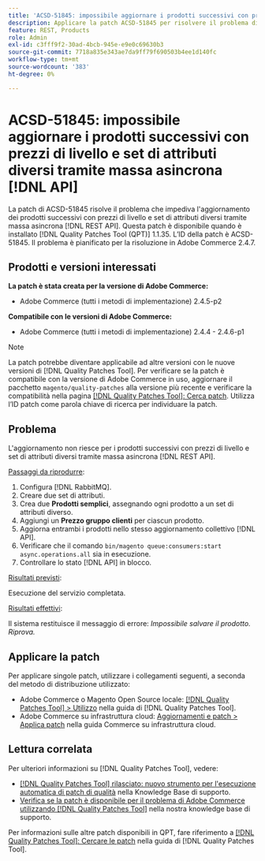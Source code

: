 ```yaml
---
title: 'ACSD-51845: impossibile aggiornare i prodotti successivi con prezzi di livello e set di attributi diversi tramite massa asincrona [!DNL API]'
description: Applicare la patch ACSD-51845 per risolvere il problema di Adobe Commerce che impedisce l'aggiornamento dei prodotti successivi con prezzi di livello e set di attributi diversi tramite massa asincrona [!DNL REST API].
feature: REST, Products
role: Admin
exl-id: c3fff9f2-30ad-4bcb-945e-e9e0c69630b3
source-git-commit: 7718a835e343ae7da9ff79f690503b4ee1d140fc
workflow-type: tm+mt
source-wordcount: '383'
ht-degree: 0%

---
```


# ACSD-51845: impossibile aggiornare i prodotti successivi con prezzi di livello e set di attributi diversi tramite massa asincrona [!DNL API]

La patch di ACSD-51845 risolve il problema che impediva l&#39;aggiornamento dei prodotti successivi con prezzi di livello e set di attributi diversi tramite massa asincrona [!DNL REST API]. Questa patch è disponibile quando è installato [!DNL Quality Patches Tool (QPT)] 1.1.35. L’ID della patch è ACSD-51845. Il problema è pianificato per la risoluzione in Adobe Commerce 2.4.7.

## Prodotti e versioni interessati

**La patch è stata creata per la versione di Adobe Commerce:**

* Adobe Commerce (tutti i metodi di implementazione) 2.4.5-p2

**Compatibile con le versioni di Adobe Commerce:**

* Adobe Commerce (tutti i metodi di implementazione) 2.4.4 - 2.4.6-p1

>[!NOTE]
>
>La patch potrebbe diventare applicabile ad altre versioni con le nuove versioni di [!DNL Quality Patches Tool]. Per verificare se la patch è compatibile con la versione di Adobe Commerce in uso, aggiornare il pacchetto `magento/quality-patches` alla versione più recente e verificare la compatibilità nella pagina [[!DNL Quality Patches Tool]: Cerca patch](https://experienceleague.adobe.com/tools/commerce-quality-patches/index.html). Utilizza l’ID patch come parola chiave di ricerca per individuare la patch.

## Problema

L&#39;aggiornamento non riesce per i prodotti successivi con prezzi di livello e set di attributi diversi tramite massa asincrona [!DNL REST API].

<u>Passaggi da riprodurre</u>:

1. Configura [!DNL RabbitMQ].
1. Creare due set di attributi.
1. Crea due **Prodotti semplici**, assegnando ogni prodotto a un set di attributi diverso.
1. Aggiungi un **Prezzo gruppo clienti** per ciascun prodotto.
1. Aggiorna entrambi i prodotti nello stesso aggiornamento collettivo [!DNL API].
1. Verificare che il comando `bin/magento queue:consumers:start async.operations.all` sia in esecuzione.
1. Controllare lo stato [!DNL API] in blocco.

<u>Risultati previsti</u>:

Esecuzione del servizio completata.

<u>Risultati effettivi</u>:

Il sistema restituisce il messaggio di errore: *Impossibile salvare il prodotto. Riprova.*

## Applicare la patch

Per applicare singole patch, utilizzare i collegamenti seguenti, a seconda del metodo di distribuzione utilizzato:

* Adobe Commerce o Magento Open Source locale: [[!DNL Quality Patches Tool] > Utilizzo](https://experienceleague.adobe.com/docs/commerce-operations/tools/quality-patches-tool/usage.html) nella guida di [!DNL Quality Patches Tool].
* Adobe Commerce su infrastruttura cloud: [Aggiornamenti e patch > Applica patch](https://experienceleague.adobe.com/docs/commerce-cloud-service/user-guide/develop/upgrade/apply-patches.html) nella guida Commerce su infrastruttura cloud.

## Lettura correlata

Per ulteriori informazioni su [!DNL Quality Patches Tool], vedere:

* [[!DNL Quality Patches Tool] rilasciato: nuovo strumento per l&#39;esecuzione automatica di patch di qualità](/help/announcements/adobe-commerce-announcements/magento-quality-patches-released-new-tool-to-self-serve-quality-patches.md) nella Knowledge Base di supporto.
* [Verifica se la patch è disponibile per il problema di Adobe Commerce utilizzando  [!DNL Quality Patches Tool]](/help/support-tools/patches-available-in-qpt-tool/check-patch-for-magento-issue-with-magento-quality-patches.md) nella nostra knowledge base di supporto.

Per informazioni sulle altre patch disponibili in QPT, fare riferimento a [[!DNL Quality Patches Tool]: Cercare le patch](https://experienceleague.adobe.com/tools/commerce-quality-patches/index.html) nella guida di [!DNL Quality Patches Tool].
